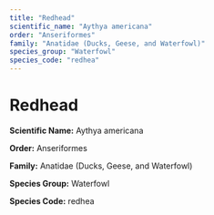 ```yaml
---
title: "Redhead"
scientific_name: "Aythya americana"
order: "Anseriformes"
family: "Anatidae (Ducks, Geese, and Waterfowl)"
species_group: "Waterfowl"
species_code: "redhea"
---
```


# Redhead

**Scientific Name:** Aythya americana

**Order:** Anseriformes

**Family:** Anatidae (Ducks, Geese, and Waterfowl)

**Species Group:** Waterfowl

**Species Code:** redhea
